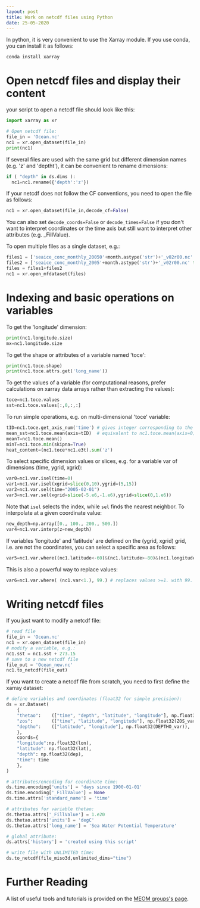 ```yaml
---
layout: post
title: Work on netcdf files using Python
date: 25-05-2020
---
```


In python, it is very convenient to use the Xarray module. If you use conda, you can install it as follows:
```shell
conda install xarray
```

# Open netcdf files and display their content

your script to open a netcdf file should look like this:
```python
import xarray as xr

# Open netcdf file:
file_in = 'Ocean.nc'
nc1 = xr.open_dataset(file_in)
print(nc1)
```

If several files are used with the same grid but different dimension names (e.g. 'z' and 'deptht'), it can be convenient to rename dimensions:
```python
if ( "depth" in ds.dims ):
  nc1=nc1.rename({'depth':'z'})
```

If your netcdf does not follow the CF conventions, you need to open the file as follows:
```python
nc1 = xr.open_dataset(file_in,decode_cf=False)
```
You can also set ```decode_coords=False``` or ```decode_times=False``` if you don't want to interpret coordinates or the time axis but still want to interpret other attributes (e.g. _FillValue).

To open multiple files as a single dataset, e.g.:
```python
files1 = ['seaice_conc_monthly_20050'+month.astype('str')+'_v02r00.nc' for month in np.arange(1,10)]
files2 = ['seaice_conc_monthly_2005'+month.astype('str')+'_v02r00.nc' for month in np.arange(10,13)]       
files = files1+files2
nc1 = xr.open_mfdataset(files)
```

# Indexing and basic operations on variables

To get the 'longitude' dimension:
```python
print(nc1.longitude.size)
mx=nc1.longitude.size
```

To get the shape or attributes of a variable named 'toce':
```python
print(nc1.toce.shape)
print(nc1.toce.attrs.get('long_name'))
```

To get the values of a variable (for computational reasons, prefer calculations on xarray data arrays rather than extracting the values):
```python
toce=nc1.toce.values
sst=nc1.toce.values[:,0,:,:]
```

To run simple operations, e.g. on multi-dimensional 'toce' variable:
```python
tID=nc1.toce.get_axis_num('time') # gives integer corresponding to the 'time' axis
mean_sst=nc1.toce.mean(axis=tID)  # equivalent to nc1.toce.mean(axis=0)
meanT=nc1.toce.mean()
minT=nc1.toce.min(skipna=True)
heat_content=(nc1.toce*nc1.e3t).sum('z')
```

To select specific dimension values or slices, e.g. for a variable var of dimensions (time, ygrid, xgrid):
```python
var0=nc1.var.isel(time=0)
var1=nc1.var.isel(xgrid=slice(0,10),ygrid=(5,15))
var2=nc1.var.sel(time="2005-02-01")
var3=nc1.var.sel(xgrid=slice(-5.e6,-1.e6),ygrid=slice(0,1.e6))
```
Note that ```isel``` selects the index, while ```sel``` finds the nearest neighbor. To interpolate at a given coordinate value:
```python
new_depth=np.array([0., 100., 200., 500.])
var4=nc1.var.interp(z=new_depth)
```

If variables 'longitude' and 'latitude' are defined on the (ygrid, xgrid) grid, i.e. are not the coordinates, you can select a specific area as follows:
```python
var5=nc1.var.where((nc1.latitude<-60)&(nc1.latitude>-80)&(nc1.longitude<-90)&(nc1.longitude>-130))
```
This is also a powerful way to replace values:
```python
var6=nc1.var.where( (nc1.var<1.), 99.) # replaces values >=1. with 99.
```

# Writing netcdf files

If you just want to modify a netcdf file:
```python
# read file
file_in = 'Ocean.nc'
nc1 = xr.open_dataset(file_in)
# modify a variable, e.g.:
nc1.sst = nc1.sst + 273.15
# save to a new netcdf file
file_out = 'Ocean_new.nc'
nc1.to_netcdf(file_out)
```

If you want to create a netcdf file from scratch, you need to first define the xarray dataset:
```python
# define variables and coordinates (float32 for simple precision):
ds = xr.Dataset(
    {
    "thetao":    (["time", "depth", "latitude", "longitude"], np.float32(THETAO_var)),
    "zos":       (["time", "latitude", "longitude"], np.float32(ZOS_var)),
    "deptho":    (["latitude", "longitude"], np.float32(DEPTHO_var)),
    },
    coords={
    "longitude":np.float32(lon),
    "latitude": np.float32(lat),
    "depth": np.float32(dep),
    "time": time
    },
)

# attributes/encoding for coordinate time:
ds.time.encoding['units'] = 'days since 1900-01-01'
ds.time.encoding['_FillValue'] = None
ds.time.attrs['standard_name'] = 'time'

# attributes for variable thetao:
ds.thetao.attrs['_FillValue'] = 1.e20
ds.thetao.attrs['units'] = 'degC'
ds.thetao.attrs['long_name'] = 'Sea Water Potential Temperature'

# global attribute:
ds.attrs['history'] = 'created using this script'

# write file with UNLIMITED time:
ds.to_netcdf(file_miso3d,unlimited_dims="time")
```

# Further Reading

A list of useful tools and tutorials is provided on the [MEOM groups's page](https://github.com/meom-group/tutos/blob/master/software.md).
